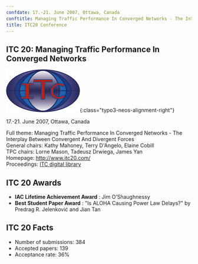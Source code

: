 ```yaml
---
confdate: 17.-21. June 2007, Ottawa, Canada
conftitle: Managing Traffic Performance In Converged Networks - The Interplay Between Convergent And Divergent Forces
title: ITC20 Conference
---
```


## ITC 20: Managing Traffic Performance In Converged Networks

![](/assets/Persistent/itc18-27-small.png){:class="typo3-neos-alignment-right"}

17.-21. June 2007, Ottawa, Canada

Full theme: Managing Traffic Performance In Converged Networks - The Interplay Between Convergent And Divergent Forces<br/>
General chairs: Kathy Mahoney, Terry D'Angelo, Elaine Cobill<br/>
TPC chairs: Lorne Mason, Tadeusz Drwiega, James Yan<br/>
Homepage: <http://www.itc20.com/><br/>
Proceedings: [ITC digital library](/itc-library/itc20.html)

## ITC 20 Awards

  *  **IAC Lifetime Achievement Award** : Jim O’Shaughnessy
  *  **Best Student Paper Award** : "Is ALOHA Causing Power Law Delays?" by Predrag R. Jelenković and Jian Tan



## ITC 20 Facts


  * Number of submissions: 384
  * Accepted papers: 139
  * Acceptance rate: 36%

